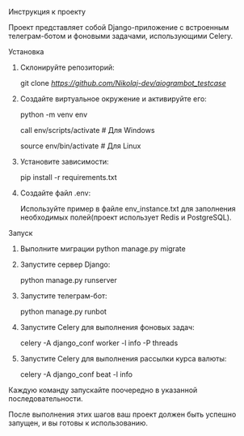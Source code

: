 Инструкция к проекту

Проект представляет собой Django-приложение с встроенным телеграм-ботом и фоновыми задачами, использующими Celery.

Установка

1. Склонируйте репозиторий:

   git clone *https://github.com/Nikolaj-dev/aiogrambot_testcase*

2. Создайте виртуальное окружение и активируйте его:

   python -m venv env

   call env/scripts/activate  # Для Windows

   source env/bin/activate # Для Linux

3. Установите зависимости:

   pip install -r requirements.txt

4. Создайте файл .env:

   Используйте пример в файле env_instance.txt для заполнения необходимых полей(проект использует Redis и PostgreSQL).

Запуск
1. Выполните миграции
   python manage.py migrate

2. Запустите сервер Django:

   python manage.py runserver

3. Запустите телеграм-бот:

   python manage.py runbot

4. Запустите Celery для выполнения фоновых задач:

   celery -A django_conf worker -l info -P threads

5. Запустите Celery для выполнения рассылки курса валюты:

   celery -A django_conf beat -l info

Каждую команду запускайте поочередно в указанной последовательности.

После выполнения этих шагов ваш проект должен быть успешно запущен, и вы готовы к использованию.
